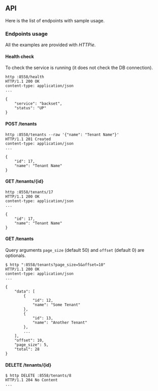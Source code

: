 ## API

Here is the list of endpoints with sample usage.

### Endpoints usage

All the examples are provided with *HTTPie*.

#### Health check

To check the service is running (it does not check the DB connection).

```shell
http :8558/health
HTTP/1.1 200 OK
content-type: application/json
...

{
    "service": "backset",
    "status": "UP"
}
```

#### POST /tenants

```shell
http :8558/tenants --raw '{"name": "Tenant Name"}'
HTTP/1.1 201 Created
content-type: application/json
...

{
    "id": 17,
    "name": "Tenant Name"
}
```

#### GET /tenants/{id}

```shell
http :8558/tenants/17
HTTP/1.1 200 OK
content-type: application/json
...

{
    "id": 17,
    "name": "Tenant Name"
}
```

#### GET /tenants

Query arguments `page_size` (default 50) and `offset` (default 0) are optionals.

```shell
$ http ":8558/tenants?page_size=5&offset=10"
HTTP/1.1 200 OK
content-type: application/json
...

{
    "data": [
        {
            "id": 12,
            "name": "Some Tenant"
        },
        {
            "id": 13,
            "name": "Another Tenant"
        },
        ...
    ],
    "offset": 10,
    "page_size": 5,
    "total": 28
}
```

#### DELETE /tenants/{id}

```shell
$ http DELETE :8558/tenants/8
HTTP/1.1 204 No Content
...
```
